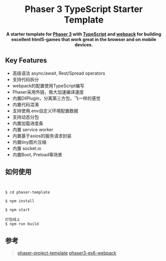 <h1 align="center"> 
  Phaser 3 TypeScript Starter Template
</h1>

<h4 align="center">
A starter template for <a href="https://phaser.io/" target="_blank" >Phaser 3</a> with <a href="https://www.typescriptlang.org/index.html" target="_blank" >TypeScript</a> and <a href="https://webpack.js.org/" target="_blank" >webpack</a> for building excellent html5-games that work great in the browser and on mobile devices.</h4>



## Key Features

- 高级语法 async/await, Rest/Spread operators
- 支持代码拆分
- webpack的配置使用TypeScript编写
- Phaser采用外链，极大加速编译速度
- 内置DllPlugin，分离第三方包，飞一样的感觉
- 内置代码混淆
- 支持使用.env自定义环境配置数据
- 支持动态分包
- 内置加载进度条
- 内置 service worker
- 内置基于axios的服务请求封装
- 内置tiny图片压缩
- 内置 socket.io
- 内置Boot, Preload等场景


## 如何使用


```console


$ cd phaser-template

$ npm install

$ npm start

打包线上
$ npm run build

```


## 参考
> [phaser-project-template](https://github.com/yandeu/phaser-project-template)
 [phaser3-es6-webpack](https://github.com/nkholski/phaser3-es6-webpack)